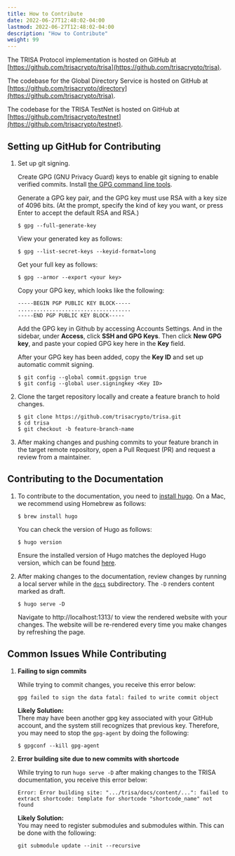```yaml
---
title: How to Contribute
date: 2022-06-27T12:48:02-04:00
lastmod: 2022-06-27T12:48:02-04:00
description: "How to Contribute"
weight: 99
---
```


The TRISA Protocol implementation is hosted on GitHub at [https://github.com/trisacrypto/trisa](https://github.com/trisacrypto/trisa).

The codebase for the Global Directory Service is hosted on GitHub at [https://github.com/trisacrypto/directory](https://github.com/trisacrypto/trisa).

The codebase for the TRISA TestNet is hosted on GitHub at  [https://github.com/trisacrypto/testnet](https://github.com/trisacrypto/testnet).


## Setting up GitHub for Contributing

1. Set up git signing.

    Create GPG (GNU Privacy Guard) keys to enable git signing to enable verified commits. Install [the GPG command line tools](https://www.gnupg.org/download/).  

    Generate a GPG key pair, and the GPG key must use RSA with a key size of 4096 bits. (At the prompt, specify the kind of key you want, or press Enter to accept the default RSA and RSA.)
    ```
    $ gpg --full-generate-key
    
    ```
    View your generated key as follows:
    ```
    $ gpg --list-secret-keys --keyid-format=long
    ```
    Get your full key as follows:
    ```
    $ gpg --armor --export <your key>
    ```
    Copy your GPG key, which looks like the following:
    
    ```
    -----BEGIN PGP PUBLIC KEY BLOCK-----
    ....................................
    -----END PGP PUBLIC KEY BLOCK-----
    ```
    Add the GPG key in Github by accessing Accounts Settings. And in the sidebar, under **Access**, click **SSH and GPG Keys**. Then click **New GPG key**, and paste your copied GPG key here in the **Key** field.

    After your GPG key has been added, copy the **Key ID** and set up automatic commit signing. 
    ```
    $ git config --global commit.gpgsign true
    $ git config --global user.signingkey <Key ID>
    ```

2. Clone the target repository locally and create a feature branch to hold changes.
    ```
    $ git clone https://github.com/trisacrypto/trisa.git  
    $ cd trisa
    $ git checkout -b feature-branch-name
    ```
3. After making changes and pushing commits to your feature branch in the target remote repository, open a Pull Request (PR) and request a review from a maintainer. 

## Contributing to the Documentation
1. To contribute to the documentation, you need to [install hugo](https://gohugo.io/getting-started/installing/). 
    On a Mac, we recommend using Homebrew as follows:
    ```
    $ brew install hugo
    ```
    You can check the version of Hugo as follows:
    ```
    $ hugo version
    ```
    Ensure the installed version of Hugo matches the deployed Hugo version, which can be found [here](https://github.com/trisacrypto/trisa/blob/main/.github/workflows/publish-docs.yml).


2. After making changes to the documentation, review changes by running a local server while in the [`docs`](https://github.com/trisacrypto/trisa/tree/main/docs) subdirectory. The `-D` renders content marked as draft. 

    ```
    $ hugo serve -D
    ```
    Navigate to http://localhost:1313/ to view the rendered website with your changes. The website will be re-rendered every time you make changes by refreshing the page.
    
## Common Issues While Contributing

1. **Failing to sign commits**

    While trying to commit changes, you receive this error below: 
    ```
    gpg failed to sign the data fatal: failed to write commit object
    ```
    **Likely Solution:**  
    There may have been another gpg key associated with your GitHub account, and the system still recognizes that previous key. Therefore, you may need to stop the `gpg-agent` by doing the following:
    ```
    $ gpgconf --kill gpg-agent
    ```

2. **Error building site due to new commits with shortcode**  

    While trying to run `hugo serve -D` after making changes to the TRISA documentation, you receive this error below:
    ```
    Error: Error building site: ".../trisa/docs/content/...": failed to extract shortcode: template for shortcode "shortcode_name" not found
    ```
     **Likely Solution:**  
    You may need to register submodules and submodules within. This can be done with the following:
    ```
    git submodule update --init --recursive
    ```